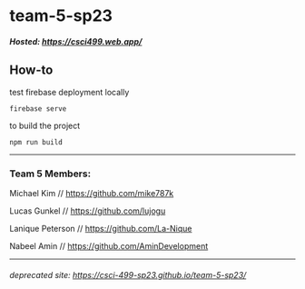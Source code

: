 # team-5-sp23

##### Hosted: https://csci499.web.app/

## How-to

test firebase deployment locally

`firebase serve`

to build the project

`npm run build`

---

### Team 5 Members: 

Michael Kim // https://github.com/mike787k 

Lucas Gunkel // https://github.com/lujogu

Lanique Peterson // https://github.com/La-Nique 

Nabeel Amin  // https://github.com/AminDevelopment 

---

###### deprecated site: https://csci-499-sp23.github.io/team-5-sp23/
